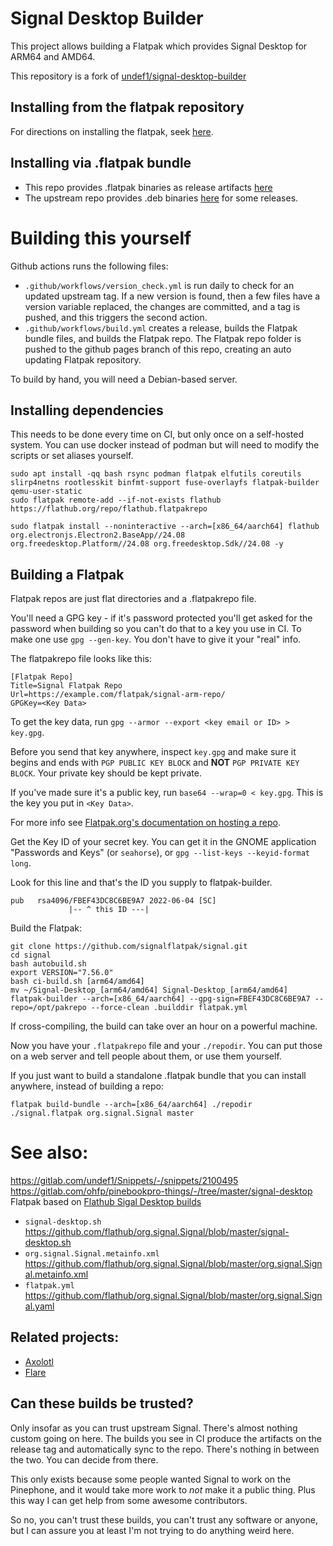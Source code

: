 # Signal Desktop Builder
This project allows building a Flatpak which provides Signal Desktop for ARM64 and AMD64.

This repository is a fork of [undef1/signal-desktop-builder](https://gitlab.com/undef1/signal-desktop-builder)

## Installing from the flatpak repository

For directions on installing the flatpak, seek [here](https://signalflatpak.github.io/signal).

## Installing via .flatpak bundle

- This repo provides .flatpak binaries as release artifacts [here](https://github.com/signalflatpak/signal/releases)
- The upstream repo provides .deb binaries [here](https://gitlab.com/undef1/signal-desktop-builder/-/packages) for some releases.

# Building this yourself

Github actions runs the following files:

- `.github/workflows/version_check.yml` is run daily to check for an updated upstream tag. If a new version is found, then a few files have a version variable replaced, the changes are committed, and a tag is pushed, and this triggers the second action.
- `.github/workflows/build.yml` creates a release, builds the Flatpak bundle files, and builds the Flatpak repo. The Flatpak repo folder is pushed to the github pages branch of this repo, creating an auto updating Flatpak repository.

To build by hand, you will need a Debian-based server.

## Installing dependencies

This needs to be done every time on CI, but only once on a self-hosted system. You can use docker instead of podman but will need to modify the scripts or set aliases yourself.

```
sudo apt install -qq bash rsync podman flatpak elfutils coreutils slirp4netns rootlesskit binfmt-support fuse-overlayfs flatpak-builder qemu-user-static
sudo flatpak remote-add --if-not-exists flathub https://flathub.org/repo/flathub.flatpakrepo
```
```
sudo flatpak install --noninteractive --arch=[x86_64/aarch64] flathub org.electronjs.Electron2.BaseApp//24.08 org.freedesktop.Platform//24.08 org.freedesktop.Sdk//24.08 -y
```

## Building a Flatpak

Flatpak repos are just flat directories and a .flatpakrepo file.

You'll need a GPG key - if it's password protected you'll get asked for the password when building so you can't do that to a key you use in CI. To make one use `gpg --gen-key`. You don't have to give it your "real" info.

The flatpakrepo file looks like this:

```
[Flatpak Repo]
Title=Signal Flatpak Repo
Url=https://example.com/flatpak/signal-arm-repo/
GPGKey=<Key Data>
```

To get the key data, run `gpg --armor --export <key email or ID> > key.gpg`.

Before you send that key anywhere, inspect `key.gpg` and make sure it begins and ends with `PGP PUBLIC KEY BLOCK` and __NOT__ `PGP PRIVATE KEY BLOCK`. Your private key should be kept private.

If you've made sure it's a public key, run `base64 --wrap=0 < key.gpg`. This is the key you put in `<Key Data>`.

For more info see [Flatpak.org's documentation on hosting a repo](https://docs.flatpak.org/en/latest/hosting-a-repository.html).

Get the Key ID of your secret key. You can get it in the GNOME application "Passwords and Keys" (or `seahorse`), or `gpg --list-keys --keyid-format long`.

Look for this line and that's the ID you supply to flatpak-builder.

```
pub   rsa4096/FBEF43DC8C6BE9A7 2022-06-04 [SC]
             |-- ^ this ID ---|
```

Build the Flatpak:

```
git clone https://github.com/signalflatpak/signal.git
cd signal
bash autobuild.sh
export VERSION="7.56.0"
bash ci-build.sh [arm64/amd64]
mv ~/Signal-Desktop_[arm64/amd64] Signal-Desktop_[arm64/amd64]
flatpak-builder --arch=[x86_64/aarch64] --gpg-sign=FBEF43DC8C6BE9A7 --repo=/opt/pakrepo --force-clean .builddir flatpak.yml
```

If cross-compiling, the build can take over an hour on a powerful machine.

Now you have your `.flatpakrepo` file and your `./repodir`. You can put those on a web server and tell people about them, or use them yourself.

If you just want to build a standalone .flatpak bundle that you can install anywhere, instead of building a repo:

`flatpak build-bundle --arch=[x86_64/aarch64] ./repodir ./signal.flatpak org.signal.Signal master`

# See also:

https://gitlab.com/undef1/Snippets/-/snippets/2100495
https://gitlab.com/ohfp/pinebookpro-things/-/tree/master/signal-desktop
Flatpak based on [Flathub Sigal Desktop builds](https://github.com/flathub/org.signal.Signal/)
 - `signal-desktop.sh` https://github.com/flathub/org.signal.Signal/blob/master/signal-desktop.sh
 - `org.signal.Signal.metainfo.xml` https://github.com/flathub/org.signal.Signal/blob/master/org.signal.Signal.metainfo.xml
 - `flatpak.yml` https://github.com/flathub/org.signal.Signal/blob/master/org.signal.Signal.yaml

## Related projects:

- [Axolotl](https://github.com/nanu-c/axolotl)
- [Flare](https://gitlab.com/schmiddi-on-mobile/flare)

## Can these builds be trusted?

Only insofar as you can trust upstream Signal. There's almost nothing custom going on here. The builds you see in CI produce the artifacts on the release tag and automatically sync to the repo. There's nothing in between the two. You can decide from there.

This only exists because some people wanted Signal to work on the Pinephone, and it would take more work to _not_ make it a public thing. Plus this way I can get help from some awesome contributors.

So no, you can't trust these builds, you can't trust any software or anyone, but I can assure you at least I'm not trying to do anything weird here.

